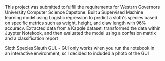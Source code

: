 This project was submitted to fulfill the requirements for Western Governors University Computer Science Capstone. 
Built a Supervised Machine learning model using Logistic regression to predict a sloth's species based on specific metrics such as weight, height, and claw length with 96% accuracy. Extracted data from a Kaggle dataset, transformed the data within Juypter Notebook, and then evaluated the model using a confusion matrix and a classification report

Sloth Species Sleuth GUI. - GUI only works when you run the notebook in an interactive environment, so I decided to included a photo of the GUI
